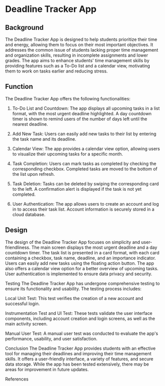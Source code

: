 # Deadline Tracker App

## Background
The Deadline Tracker App is designed to help students prioritize their time and energy, allowing them to focus on their most important objectives. It addresses the common issue of students lacking proper time management and organization skills, resulting in incomplete assignments and lower grades. The app aims to enhance students' time management skills by providing features such as a To-Do list and a calendar view, motivating them to work on tasks earlier and reducing stress.

## Function
The Deadline Tracker App offers the following functionalities:

1. To-Do List and Countdown: The app displays all upcoming tasks in a list format, with the most urgent deadline highlighted. A day countdown timer is shown to remind users of the number of days left until the nearest deadline.

2. Add New Task: Users can easily add new tasks to their list by entering the task name and its deadline.

3. Calendar View: The app provides a calendar view option, allowing users to visualize their upcoming tasks for a specific month.

4. Task Completion: Users can mark tasks as completed by checking the corresponding checkbox. Completed tasks are moved to the bottom of the list upon refresh.

5. Task Deletion: Tasks can be deleted by swiping the corresponding card to the left. A confirmation alert is displayed if the task is not yet completed.

6. User Authentication: The app allows users to create an account and log in to access their task list. Account information is securely stored in a cloud database.

## Design
The design of the Deadline Tracker App focuses on simplicity and user-friendliness. The main screen displays the most urgent deadline and a day countdown timer. The task list is presented in a card format, with each card containing a checkbox, task name, deadline, and an importance indicator. Users can easily add new tasks using the floating action button. The app also offers a calendar view option for a better overview of upcoming tasks. User authentication is implemented to ensure data privacy and security.

Testing
The Deadline Tracker App has undergone comprehensive testing to ensure its functionality and usability. The testing process includes:

Local Unit Test: This test verifies the creation of a new account and successful login.

Instrumentation Test and UI Test: These tests validate the user interface components, including account creation and login screens, as well as the main activity screen.

Manual User Test: A manual user test was conducted to evaluate the app's performance, usability, and user satisfaction.

Conclusion
The Deadline Tracker App provides students with an effective tool for managing their deadlines and improving their time management skills. It offers a user-friendly interface, a variety of features, and secure data storage. While the app has been tested extensively, there may be areas for improvement in future updates.

References
